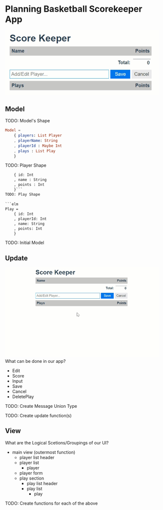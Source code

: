 # Planning Basketball Scorekeeper App
![Score Keeper](Scorekeeper.png)
## Model

TODO: Model's Shape

```elm
Model =
    { players: List Player
    , playerName: String
    , playerId : Maybe Int
    , plays : List Play
    }

```

TODO: Player Shape

```Player =
    { id: Int
    , name : String
    , points : Int
    }```
TODO: Play Shape

```elm
Play =
    { id: Int
    , playerId: Int
    , name: String
    , points: Int
    }
```

TODO: Initial Model

## Update
![Score Keeper](Scorekeeper-interact.gif)
What can be done in our app?

* Edit
* Score
* Input
* Save
* Cancel
* DeletePlay

TODO: Create Message Union Type

TODO: Create update function(s)

## View

What are the Logical Scetions/Groupings of our UI?

* main view (outermost function)
	* player list header
	* player list
		* player
	* player form
	* play section
		* play list header
		* play list
			* play

TODO: Create functions for each of the above